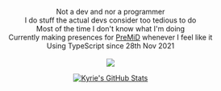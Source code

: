 <div align="center">  
	
Not a dev and nor a programmer  
I do stuff the actual devs consider too tedious to do  
Most of the time I don't know what I'm doing  
Currently making presences for <a href="https://premid.app/users/368399721494216706">PreMiD</a> whenever I feel like it  
	Using TypeScript since <time datetime="2021-11-28 20:00"> 28th Nov 2021 </time>  
<a href="https://discord.com/users/368399721494216706" >  
  <img src="https://lanyard-profile-readme.vercel.app/api/368399721494216706"  />  
</a>  
<div align="center"> 
<a href="https://github.com/kyrie25">
	<img src="https://github-readme-stats.vercel.app/api?username=kyrie25&count_private=true&include_all_commits=true&show_icons=true&theme=dark&custom_title=Kyrie's GitHub Stats" alt="Kyrie's GitHub Stats">
</a>
</div>
